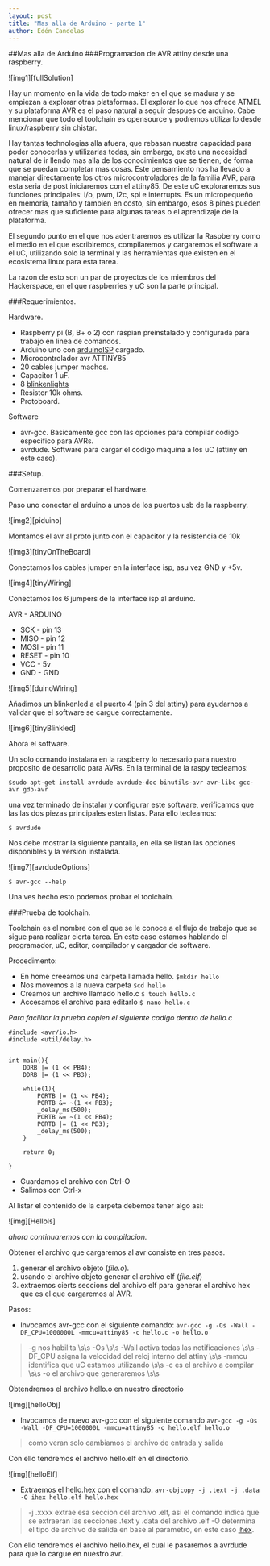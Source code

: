 ```yaml
---
layout: post
title: "Mas alla de Arduino - parte 1"
author: Edén Candelas
---
```

##Mas alla de Arduino
###Programacion de AVR attiny desde una raspberry.

![img1][fullSolution]

Hay un momento en la vida de todo maker en el que se madura y se empiezan a explorar otras plataformas.
El explorar lo que nos ofrece ATMEL y su plataforma AVR es el paso natural a seguir despues de arduino.
Cabe mencionar que todo el toolchain es opensource y podremos utilizarlo desde linux/raspberry sin chistar.

<!--more-->

Hay tantas technologias alla afuera, que rebasan nuestra capacidad para poder conocerlas y utilizarlas todas, sin embargo, existe una necesidad natural de ir llendo mas alla de los conocimientos que se tienen, de forma que se puedan completar mas cosas.
Este pensamiento nos ha llevado a manejar directamente los otros microcontroladores de la familia AVR, para esta seria de post iniciaremos con el attiny85.
De este uC exploraremos sus funciones principales: i/o, pwm, i2c, spi e interrupts. Es un micropequeño en memoria, tamaño y tambien en costo, sin embargo, esos 8 pines pueden ofrecer mas que suficiente para algunas tareas o el aprendizaje de la plataforma.

El segundo punto en el que nos adentraremos es utilizar la Raspberry como el medio en el que escribiremos, compilaremos y cargaremos el software a el uC, utilizando solo la terminal y las herramientas que existen en el ecosistema linux para esta tarea.

La razon de esto son un par de proyectos de los miembros del Hackerspace, en el que raspberries y uC son la parte principal.

###Requerimientos.

Hardware.

* Raspberry pi (B, B+ o 2) con raspian preinstalado y configurada para trabajo en linea de comandos.
* Arduino uno con [arduinoISP](http://arduino.cc/en/Tutorial/ArduinoISP) cargado. 
* Microcontrolador avr ATTINY85
* 20 cables jumper machos.
* Capacitor 1 uF.
* 8 [blinkenlights]()
* Resistor 10k ohms.
* Protoboard.

Software

* avr-gcc. Basicamente gcc con las opciones para compilar codigo especifico para AVRs.
* avrdude. Software para cargar el codigo maquina a los uC (attiny en este caso).

###Setup.

Comenzaremos por preparar el hardware.

Paso uno conectar el arduino a unos de los puertos usb de la raspberry.

![img2][piduino]

Montamos el avr al proto junto con el capacitor y la resistencia de 10k

![img3][tinyOnTheBoard]

Conectamos los cables jumper en la interface isp, asu vez GND y +5v.

![img4][tinyWiring]

Conectamos los 6 jumpers de la interface isp al arduino.

AVR - ARDUINO
* SCK 	- pin 13
* MISO 	- pin 12
* MOSI 	- pin 11
* RESET	- pin 10
* VCC 	- 5v
* GND 	- GND

![img5][duinoWiring]

Añadimos un blinkenled a el puerto 4 (pin 3 del attiny) para ayudarnos a validar que el software se cargue correctamente.

![img6][tinyBlinkled]

Ahora el software.

Un solo comando instalara en la raspberry lo necesario para nuestro proposito de desarrollo para AVRs. 
En la terminal de la raspy tecleamos:

`$sudo apt-get install avrdude avrdude-doc binutils-avr avr-libc gcc-avr gdb-avr`

una vez terminado de instalar y configurar este software, verificamos que las las dos piezas principales esten listas.
Para ello tecleamos:

`$ avrdude`

Nos debe mostrar la siguiente pantalla, en ella se listan las opciones disponibles y la version instalada.

![img7][avrdudeOptions]

`$ avr-gcc --help`

Una ves hecho esto podemos probar el toolchain.

###Prueba de toolchain.

Toolchain es el nombre con el que se le conoce a el flujo de trabajo que se sigue para realizar cierta tarea.
En este caso estamos hablando el programador, uC, editor, compilador y cargador de software.

Procedimento:

* En home creeamos una carpeta llamada hello. `$mkdir hello`
* Nos movemos a la nueva carpeta `$cd hello`
* Creamos un archivo llamado hello.c `$ touch hello.c`
* Accesamos el archivo para editarlo `$ nano hello.c`
 
 
*Para facilitar la prueba copien el siguiente codigo dentro de hello.c*

```
#include <avr/io.h>
#include <util/delay.h>


int main(){
    DDRB |= (1 << PB4);
    DDRB |= (1 << PB3);

    while(1){
        PORTB |= (1 << PB4);
        PORTB &= ~(1 << PB3);
        _delay_ms(500);
        PORTB &= ~(1 << PB4);
        PORTB |= (1 << PB3);
        _delay_ms(500);
    }

    return 0;

}
```

* Guardamos el archivo con Ctrl-O 
* Salimos con Ctrl-x

Al listar el contenido de la carpeta debemos tener algo asi:

![img][Hellols]

*ahora continuaremos con la compilacion.*

Obtener el archivo que cargaremos al avr consiste en tres pasos. 
1. generar el archivo objeto (*file.o*).
2. usando el archivo objeto generar el archivo elf (*file.elf*)
3. extraemos cierts seccions del archivo elf para generar el archivo hex que es el que cargaremos al AVR.

Pasos:

* Invocamos avr-gcc con el siguiente comando:
`avr-gcc -g -Os -Wall -DF_CPU=1000000L -mmcu=attiny85 -c hello.c -o hello.o`

> -g nos habilita \s\s
> -Os \s\s
> -Wall activa todas las notificaciones \s\s
> -DF_CPU asigna la velocidad del reloj interno del attiny \s\s
> -mmcu identifica que uC estamos utilizando \s\s
> -c es el archivo a compilar \s\s
> -o el archivo que generaremos \s\s

Obtendremos el archivo hello.o en nuestro directorio

![img][helloObj]

* Invocamos de nuevo avr-gcc con el siguiente comando
`avr-gcc -g -Os -Wall -DF_CPU=1000000L -mmcu=attiny85 -o hello.elf hello.o`

>como veran solo cambiamos el archivo de entrada y salida

Con ello tendremos el archivo hello.elf en el directorio.

![img][helloElf]

* Extraemos el hello.hex con el comando:
`avr-objcopy -j .text -j .data -O ihex hello.elf hello.hex`

> -j .xxxx extrae esa seccion del archivo .elf, asi el comando indica que se extraeran las secciones .text y .data del archivo .elf
> -O determina el tipo de archivo de salida en base al parametro, en este caso [ihex](http://en.wikipedia.org/wiki/Intel_HEX).


Con ello tendremos el archivo hello.hex, el cual le pasaremos a avrdude para que lo cargue en nuestro avr.

 






